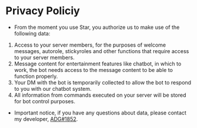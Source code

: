 # Privacy Policiy
- From the moment you use Star, you authorize us to make use of the following data:
1. Access to your server members, for the purposes of welcome messages, autorole, stickyroles and other functions that require access to your server members.
2. Message content for entertainment features like chatbot, in which to work, the bot needs access to the message content to be able to function properly.
3. Your DM with the bot is temporarily collected to allow the bot to respond to you with our chatbot system.
4. All information from commands executed on your server will be stored for bot control purposes.
- Important notice, if you have any questions about data, please contact my developer, [ADG#1852](https://discord.com/users/717766639260532826).
